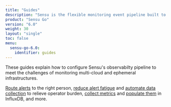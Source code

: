 ```yaml
---
title: "Guides"
description: "Sensu is the flexible monitoring event pipeline built to reduce operator burden and meet the challenges of monitoring multi-cloud and ephemeral infrastructures. Get started with a guided walkthrough."
product: "Sensu Go"
version: "6.0"
weight: 30
layout: "single"
toc: false
menu:
  sensu-go-6.0:
    identifier: guides
---
```


These guides explain how to configure Sensu's observabilty pipeline to meet the challenges of monitoring multi-cloud and ephemeral infrastructures.

[Route alerts][1] to the right person, [reduce alert fatigue][2] and [automate data collection][3] to relieve operator burden, [collect metrics][4] and [populate them][5] in InfluxDB, and more.


[1]: contact-routing/
[2]: reduce-alert-fatigue/
[3]: enrich-events-with-hooks/
[4]: extract-metrics-with-checks/
[5]: influx-db-metric-handler/
